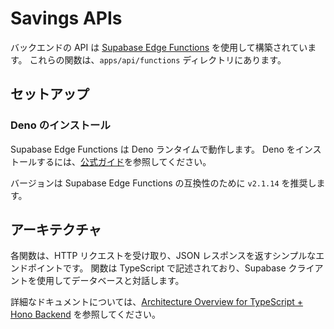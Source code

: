 # Savings APIs

バックエンドの API は [Supabase Edge Functions](https://supabase.com/docs/guides/functions) を使用して構築されています。
これらの関数は、`apps/api/functions` ディレクトリにあります。

## セットアップ

### Deno のインストール

Supabase Edge Functions は Deno ランタイムで動作します。
Deno をインストールするには、[公式ガイド](https://docs.deno.com/runtime/getting_started/installation/)を参照してください。

バージョンは Supabase Edge Functions の互換性のために `v2.1.14` を推奨します。

## アーキテクチャ

各関数は、HTTP リクエストを受け取り、JSON レスポンスを返すシンプルなエンドポイントです。
関数は TypeScript で記述されており、Supabase クライアントを使用してデータベースと対話します。

詳細なドキュメントについては、[Architecture Overview for TypeScript + Hono Backend](./docs/architecture.md) を参照してください。
